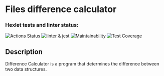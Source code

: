 # Files difference calculator


### Hexlet tests and linter status:
[![Actions Status](https://github.com/Vasily7277/frontend-project-46/workflows/hexlet-check/badge.svg)](https://github.com/Vasily7277/frontend-project-46/actions)
[![linter & jest](https://github.com/Vasily7277/frontend-project-46/actions/workflows/linter&jest.yml/badge.svg)](https://github.com/Vasily7277/frontend-project-46/actions/workflows/linter&jest.yml)
[![Maintainability](https://api.codeclimate.com/v1/badges/7cb2e37150d0257c9bba/maintainability)](https://codeclimate.com/github/Vasily7277/frontend-project-46/maintainability)
[![Test Coverage](https://api.codeclimate.com/v1/badges/7cb2e37150d0257c9bba/test_coverage)](https://codeclimate.com/github/Vasily7277/frontend-project-46/test_coverage)


## Description
Difference Calculator is a program that determines the difference between two data structures.